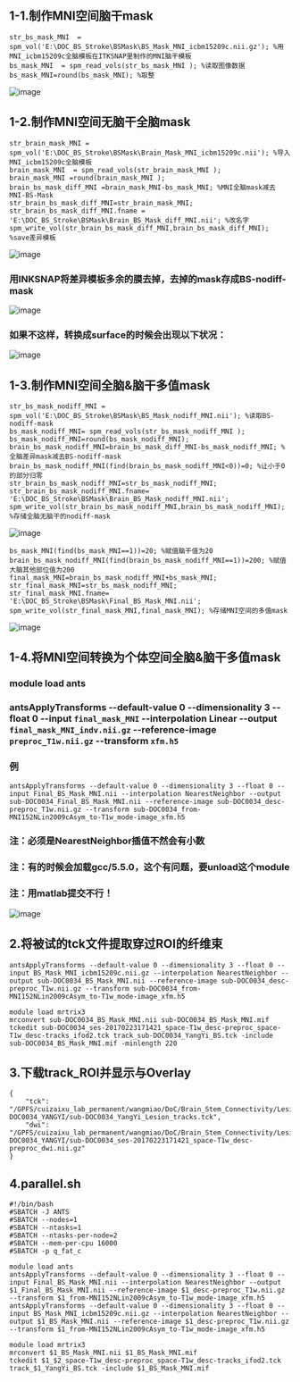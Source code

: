 ## 1-1.制作MNI空间脑干mask

    str_bs_mask_MNI  = spm_vol('E:\DOC_BS_Stroke\BSMask\BS_Mask_MNI_icbm15209c.nii.gz'); %用MNI_icbm15209c全脑模板在ITKSNAP里制作的MNI脑干模板
    bs_mask_MNI  = spm_read_vols(str_bs_mask_MNI ); %读取图像数据
    bs_mask_MNI=round(bs_mask_MNI); %取整
    
![image](https://user-images.githubusercontent.com/52966164/209779461-d27c5bd0-0bb9-47f1-9e16-ef24dcefac63.png)

## 1-2.制作MNI空间无脑干全脑mask

    str_brain_mask_MNI = spm_vol('E:\DOC_BS_Stroke\BSMask\Brain_Mask_MNI_icbm15209c.nii'); %导入MNI_icbm15209c全脑模板
    brain_mask_MNI  = spm_read_vols(str_brain_mask_MNI );
    brain_mask_MNI =round(brain_mask_MNI );
    brain_bs_mask_diff_MNI =brain_mask_MNI-bs_mask_MNI; %MNI全脑mask减去MNI-BS-Mask
    str_brain_bs_mask_diff_MNI=str_brain_mask_MNI;
    str_brain_bs_mask_diff_MNI.fname = 'E:\DOC_BS_Stroke\BSMask\Brain_BS_Mask_diff_MNI.nii'; %改名字
    spm_write_vol(str_brain_bs_mask_diff_MNI,brain_bs_mask_diff_MNI); %save差异模板
    
![image](https://user-images.githubusercontent.com/52966164/209780530-155511e5-2937-4084-859b-3e592d948eaa.png)

### 用INKSNAP将差异模板多余的膜去掉，去掉的mask存成BS-nodiff-mask

![image](https://user-images.githubusercontent.com/52966164/209783207-afe9b280-1db2-4a49-9923-7e8c868d130f.png)

### 如果不这样，转换成surface的时候会出现以下状况：

![image](https://user-images.githubusercontent.com/52966164/209781750-0069c0c0-c5f7-48f0-8823-2c302c247076.png)

## 1-3.制作MNI空间全脑&脑干多值mask

    str_bs_mask_nodiff_MNI = spm_vol('E:\DOC_BS_Stroke\BSMask\BS_Mask_nodiff_MNI.nii'); %读取BS-nodiff-mask
    bs_mask_nodiff_MNI= spm_read_vols(str_bs_mask_nodiff_MNI );
    bs_mask_nodiff_MNI=round(bs_mask_nodiff_MNI);
    brain_bs_mask_nodiff_MNI=brain_bs_mask_diff_MNI-bs_mask_nodiff_MNI; %全脑差异mask减去BS-nodiff-mask
    brain_bs_mask_nodiff_MNI(find(brain_bs_mask_nodiff_MNI<0))=0; %让小于0的部分归零
    str_brain_bs_mask_nodiff_MNI=str_bs_mask_nodiff_MNI;
    str_brain_bs_mask_nodiff_MNI.fname= 'E:\DOC_BS_Stroke\BSMask\Brain_BS_Mask_nodiff_MNI.nii'; 
    spm_write_vol(str_brain_bs_mask_nodiff_MNI,brain_bs_mask_nodiff_MNI); %存储全脑无脑干的nodiff-mask

![image](https://user-images.githubusercontent.com/52966164/209782296-1e3c47b6-258d-4734-b144-301bbb58ec44.png)

    bs_mask_MNI(find(bs_mask_MNI==1))=20; %赋值脑干值为20
    brain_bs_mask_nodiff_MNI(find(brain_bs_mask_nodiff_MNI==1))=200; %赋值大脑其他部位值为200
    final_mask_MNI=brain_bs_mask_nodiff_MNI+bs_mask_MNI;
    str_final_mask_MNI=str_bs_mask_nodiff_MNI;
    str_final_mask_MNI.fname= 'E:\DOC_BS_Stroke\BSMask\Final_BS_Mask_MNI.nii'; 
    spm_write_vol(str_final_mask_MNI,final_mask_MNI); %存储MNI空间的多值mask
    
![image](https://user-images.githubusercontent.com/52966164/209786930-94a3dc46-fb35-4dea-b055-9b2fafba7d4b.png)
    
## 1-4.将MNI空间转换为个体空间全脑&脑干多值mask  

### module load ants
### antsApplyTransforms --default-value 0 --dimensionality 3 --float 0 --input `final_mask_MNI` --interpolation Linear --output `final_mask_MNI_indv.nii.gz` --reference-image `preproc_T1w.nii.gz` --transform `xfm.h5`

### 例
    antsApplyTransforms --default-value 0 --dimensionality 3 --float 0 --input Final_BS_Mask_MNI.nii --interpolation NearestNeighbor --output sub-DOC0034_Final_BS_Mask_MNI.nii --reference-image sub-DOC0034_desc-preproc_T1w.nii.gz --transform sub-DOC0034_from-MNI152NLin2009cAsym_to-T1w_mode-image_xfm.h5
### 注：必须是NearestNeighbor插值不然会有小数
### 注：有的时候会加载gcc/5.5.0，这个有问题，要unload这个module
### 注：用matlab提交不行！

![image](https://user-images.githubusercontent.com/52966164/209655397-d9d26c7a-d8db-4f08-96c9-a8c71e6257c5.png)

## 2.将被试的tck文件提取穿过ROI的纤维束
    antsApplyTransforms --default-value 0 --dimensionality 3 --float 0 --input BS_Mask_MNI_icbm15209c.nii.gz --interpolation NearestNeighbor --output sub-DOC0034_BS_Mask_MNI.nii --reference-image sub-DOC0034_desc-preproc_T1w.nii.gz --transform sub-DOC0034_from-MNI152NLin2009cAsym_to-T1w_mode-image_xfm.h5
    
    module load mrtrix3
    mrconvert sub-DOC0034_BS_Mask_MNI.nii sub-DOC0034_BS_Mask_MNI.mif
    tckedit sub-DOC0034_ses-20170223171421_space-T1w_desc-preproc_space-T1w_desc-tracks_ifod2.tck track_sub-DOC0034_YangYi_BS.tck -include sub-DOC0034_BS_Mask_MNI.mif -minlength 220

## 3.下载track_ROI并显示与Overlay

    {
        "tck": "/GPFS/cuizaixu_lab_permanent/wangmiao/DoC/Brain_Stem_Connectivity/LesionShow/sub-DOC0034_YANGYI/sub-DOC0034_YangYi_Lesion_tracks.tck",
        "dwi": "/GPFS/cuizaixu_lab_permanent/wangmiao/DoC/Brain_Stem_Connectivity/LesionShow/sub-DOC0034_YANGYI/sub-DOC0034_ses-20170223171421_space-T1w_desc-preproc_dwi.nii.gz"
    }

## 4.parallel.sh
    #!/bin/bash
    #SBATCH -J ANTS
    #SBATCH --nodes=1
    #SBATCH --ntasks=1
    #SBATCH --ntasks-per-node=2
    #SBATCH --mem-per-cpu 16000
    #SBATCH -p q_fat_c
    
    module load ants
    antsApplyTransforms --default-value 0 --dimensionality 3 --float 0 --input Final_BS_Mask_MNI.nii --interpolation NearestNeighbor --output $1_Final_BS_Mask_MNI.nii --reference-image $1_desc-preproc_T1w.nii.gz --transform $1_from-MNI152NLin2009cAsym_to-T1w_mode-image_xfm.h5
    antsApplyTransforms --default-value 0 --dimensionality 3 --float 0 --input BS_Mask_MNI_icbm15209c.nii.gz --interpolation NearestNeighbor --output $1_BS_Mask_MNI.nii --reference-image $1_desc-preproc_T1w.nii.gz --transform $1_from-MNI152NLin2009cAsym_to-T1w_mode-image_xfm.h5
    
    module load mrtrix3
    mrconvert $1_BS_Mask_MNI.nii $1_BS_Mask_MNI.mif
    tckedit $1_$2_space-T1w_desc-preproc_space-T1w_desc-tracks_ifod2.tck track_$1_YangYi_BS.tck -include $1_BS_Mask_MNI.mif














